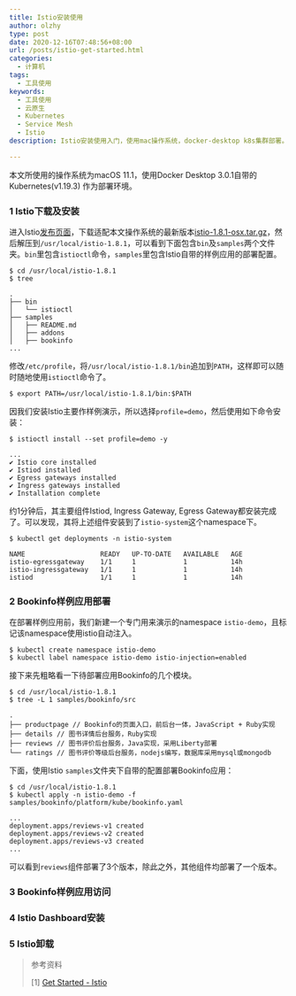 ```yaml
---
title: Istio安装使用
author: olzhy
type: post
date: 2020-12-16T07:48:56+08:00
url: /posts/istio-get-started.html
categories:
  - 计算机
tags:
  - 工具使用
keywords:
  - 工具使用
  - 云原生
  - Kubernetes
  - Service Mesh
  - Istio
description: Istio安装使用入门，使用mac操作系统，docker-desktop k8s集群部署。

---
```

本文所使用的操作系统为macOS 11.1，使用Docker Desktop 3.0.1自带的Kubernetes(v1.19.3) 作为部署环境。

### 1 Istio下载及安装

进入Istio[发布页面](https://github.com/istio/istio/releases/tag/1.8.1)，下载适配本文操作系统的最新版本[istio-1.8.1-osx.tar.gz](https://github.com/istio/istio/releases/download/1.8.1/istio-1.8.1-osx.tar.gz)，然后解压到`/usr/local/istio-1.8.1`，可以看到下面包含`bin`及`samples`两个文件夹。`bin`里包含`istioctl`命令，`samples`里包含Istio自带的样例应用的部署配置。

```shell
$ cd /usr/local/istio-1.8.1
$ tree

.
├── bin
│   └── istioctl
├── samples
│   ├── README.md
│   ├── addons
│   ├── bookinfo
...
```

修改`/etc/profile`，将`/usr/local/istio-1.8.1/bin`追加到`PATH`，这样即可以随时随地使用`istioctl`命令了。

```shell
$ export PATH=/usr/local/istio-1.8.1/bin:$PATH
```

因我们安装Istio主要作样例演示，所以选择`profile=demo`，然后使用如下命令安装：

```shell
$ istioctl install --set profile=demo -y

...
✔ Istio core installed                                                                                    
✔ Istiod installed                                                                                        
✔ Egress gateways installed                                                                               
✔ Ingress gateways installed                                                               
✔ Installation complete
```

约1分钟后，其主要组件Istiod, Ingress Gateway, Egress Gateway都安装完成了。可以发现，其将上述组件安装到了`istio-system`这个namespace下。

```shell
$ kubectl get deployments -n istio-system

NAME                   READY   UP-TO-DATE   AVAILABLE   AGE
istio-egressgateway    1/1     1            1           14h
istio-ingressgateway   1/1     1            1           14h
istiod                 1/1     1            1           14h
```

### 2 Bookinfo样例应用部署

在部署样例应用前，我们新建一个专门用来演示的namespace `istio-demo`，且标记该namespace使用istio自动注入。

```shell
$ kubectl create namespace istio-demo
$ kubectl label namespace istio-demo istio-injection=enabled
```

接下来先粗略看一下待部署应用Bookinfo的几个模块。

```shell
$ cd /usr/local/istio-1.8.1
$ tree -L 1 samples/bookinfo/src

.
├── productpage // Bookinfo的页面入口，前后台一体，JavaScript + Ruby实现
├── details // 图书详情后台服务，Ruby实现
├── reviews // 图书评价后台服务，Java实现，采用Liberty部署
└── ratings // 图书评价等级后台服务，nodejs编写，数据库采用mysql或mongodb
```

下面，使用Istio `samples`文件夹下自带的配置部署Bookinfo应用：

```shell
$ cd /usr/local/istio-1.8.1
$ kubectl apply -n istio-demo -f samples/bookinfo/platform/kube/bookinfo.yaml

...
deployment.apps/reviews-v1 created
deployment.apps/reviews-v2 created
deployment.apps/reviews-v3 created
...
```

可以看到`reviews`组件部署了3个版本，除此之外，其他组件均部署了一个版本。

### 3 Bookinfo样例应用访问

### 4 Istio Dashboard安装

### 5 Istio卸载


> 参考资料
>
> [1] [Get Started - Istio](https://istio.io/latest/docs/setup/getting-started/)
